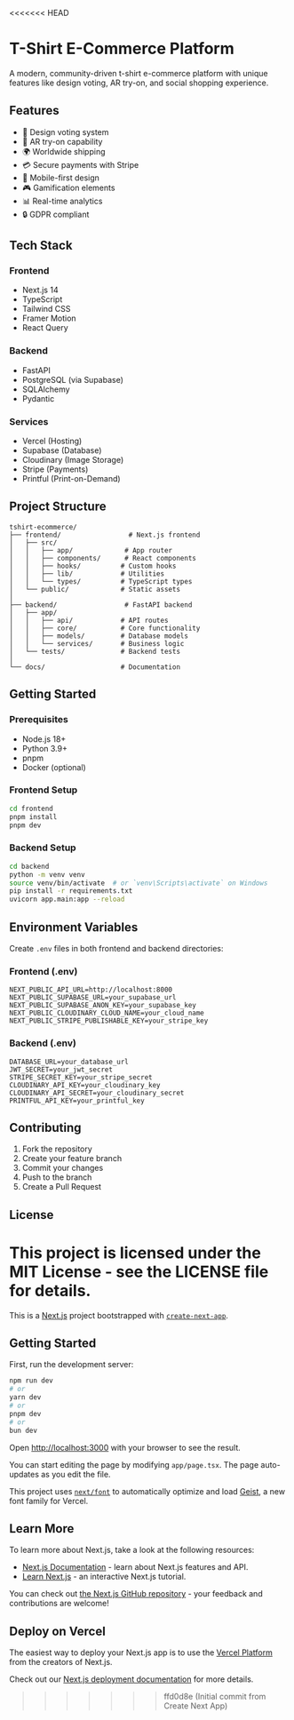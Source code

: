<<<<<<< HEAD
# T-Shirt E-Commerce Platform

A modern, community-driven t-shirt e-commerce platform with unique features like design voting, AR try-on, and social shopping experience.

## Features

- 🎨 Design voting system
- 👕 AR try-on capability
- 🌍 Worldwide shipping
- 💳 Secure payments with Stripe
- 📱 Mobile-first design
- 🎮 Gamification elements
- 📊 Real-time analytics
- 🔒 GDPR compliant

## Tech Stack

### Frontend
- Next.js 14
- TypeScript
- Tailwind CSS
- Framer Motion
- React Query

### Backend
- FastAPI
- PostgreSQL (via Supabase)
- SQLAlchemy
- Pydantic

### Services
- Vercel (Hosting)
- Supabase (Database)
- Cloudinary (Image Storage)
- Stripe (Payments)
- Printful (Print-on-Demand)

## Project Structure

```
tshirt-ecommerce/
├── frontend/                 # Next.js frontend
│   ├── src/
│   │   ├── app/             # App router
│   │   ├── components/      # React components
│   │   ├── hooks/          # Custom hooks
│   │   ├── lib/            # Utilities
│   │   └── types/          # TypeScript types
│   └── public/             # Static assets
│
├── backend/                 # FastAPI backend
│   ├── app/
│   │   ├── api/            # API routes
│   │   ├── core/           # Core functionality
│   │   ├── models/         # Database models
│   │   └── services/       # Business logic
│   └── tests/              # Backend tests
│
└── docs/                   # Documentation
```

## Getting Started

### Prerequisites
- Node.js 18+
- Python 3.9+
- pnpm
- Docker (optional)

### Frontend Setup
```bash
cd frontend
pnpm install
pnpm dev
```

### Backend Setup
```bash
cd backend
python -m venv venv
source venv/bin/activate  # or `venv\Scripts\activate` on Windows
pip install -r requirements.txt
uvicorn app.main:app --reload
```

## Environment Variables

Create `.env` files in both frontend and backend directories:

### Frontend (.env)
```
NEXT_PUBLIC_API_URL=http://localhost:8000
NEXT_PUBLIC_SUPABASE_URL=your_supabase_url
NEXT_PUBLIC_SUPABASE_ANON_KEY=your_supabase_key
NEXT_PUBLIC_CLOUDINARY_CLOUD_NAME=your_cloud_name
NEXT_PUBLIC_STRIPE_PUBLISHABLE_KEY=your_stripe_key
```

### Backend (.env)
```
DATABASE_URL=your_database_url
JWT_SECRET=your_jwt_secret
STRIPE_SECRET_KEY=your_stripe_secret
CLOUDINARY_API_KEY=your_cloudinary_key
CLOUDINARY_API_SECRET=your_cloudinary_secret
PRINTFUL_API_KEY=your_printful_key
```

## Contributing

1. Fork the repository
2. Create your feature branch
3. Commit your changes
4. Push to the branch
5. Create a Pull Request

## License

This project is licensed under the MIT License - see the LICENSE file for details. 
=======
This is a [Next.js](https://nextjs.org) project bootstrapped with [`create-next-app`](https://nextjs.org/docs/app/api-reference/cli/create-next-app).

## Getting Started

First, run the development server:

```bash
npm run dev
# or
yarn dev
# or
pnpm dev
# or
bun dev
```

Open [http://localhost:3000](http://localhost:3000) with your browser to see the result.

You can start editing the page by modifying `app/page.tsx`. The page auto-updates as you edit the file.

This project uses [`next/font`](https://nextjs.org/docs/app/building-your-application/optimizing/fonts) to automatically optimize and load [Geist](https://vercel.com/font), a new font family for Vercel.

## Learn More

To learn more about Next.js, take a look at the following resources:

- [Next.js Documentation](https://nextjs.org/docs) - learn about Next.js features and API.
- [Learn Next.js](https://nextjs.org/learn) - an interactive Next.js tutorial.

You can check out [the Next.js GitHub repository](https://github.com/vercel/next.js) - your feedback and contributions are welcome!

## Deploy on Vercel

The easiest way to deploy your Next.js app is to use the [Vercel Platform](https://vercel.com/new?utm_medium=default-template&filter=next.js&utm_source=create-next-app&utm_campaign=create-next-app-readme) from the creators of Next.js.

Check out our [Next.js deployment documentation](https://nextjs.org/docs/app/building-your-application/deploying) for more details.
>>>>>>> ffd0d8e (Initial commit from Create Next App)
